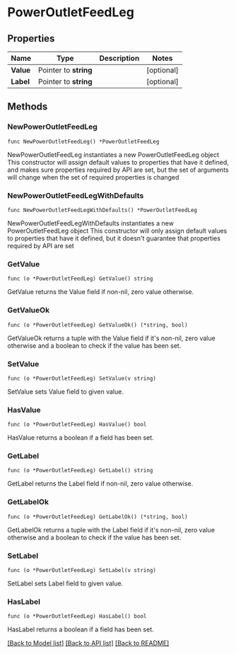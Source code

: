 # PowerOutletFeedLeg

## Properties

Name | Type | Description | Notes
------------ | ------------- | ------------- | -------------
**Value** | Pointer to **string** |  | [optional] 
**Label** | Pointer to **string** |  | [optional] 

## Methods

### NewPowerOutletFeedLeg

`func NewPowerOutletFeedLeg() *PowerOutletFeedLeg`

NewPowerOutletFeedLeg instantiates a new PowerOutletFeedLeg object
This constructor will assign default values to properties that have it defined,
and makes sure properties required by API are set, but the set of arguments
will change when the set of required properties is changed

### NewPowerOutletFeedLegWithDefaults

`func NewPowerOutletFeedLegWithDefaults() *PowerOutletFeedLeg`

NewPowerOutletFeedLegWithDefaults instantiates a new PowerOutletFeedLeg object
This constructor will only assign default values to properties that have it defined,
but it doesn't guarantee that properties required by API are set

### GetValue

`func (o *PowerOutletFeedLeg) GetValue() string`

GetValue returns the Value field if non-nil, zero value otherwise.

### GetValueOk

`func (o *PowerOutletFeedLeg) GetValueOk() (*string, bool)`

GetValueOk returns a tuple with the Value field if it's non-nil, zero value otherwise
and a boolean to check if the value has been set.

### SetValue

`func (o *PowerOutletFeedLeg) SetValue(v string)`

SetValue sets Value field to given value.

### HasValue

`func (o *PowerOutletFeedLeg) HasValue() bool`

HasValue returns a boolean if a field has been set.

### GetLabel

`func (o *PowerOutletFeedLeg) GetLabel() string`

GetLabel returns the Label field if non-nil, zero value otherwise.

### GetLabelOk

`func (o *PowerOutletFeedLeg) GetLabelOk() (*string, bool)`

GetLabelOk returns a tuple with the Label field if it's non-nil, zero value otherwise
and a boolean to check if the value has been set.

### SetLabel

`func (o *PowerOutletFeedLeg) SetLabel(v string)`

SetLabel sets Label field to given value.

### HasLabel

`func (o *PowerOutletFeedLeg) HasLabel() bool`

HasLabel returns a boolean if a field has been set.


[[Back to Model list]](../README.md#documentation-for-models) [[Back to API list]](../README.md#documentation-for-api-endpoints) [[Back to README]](../README.md)


